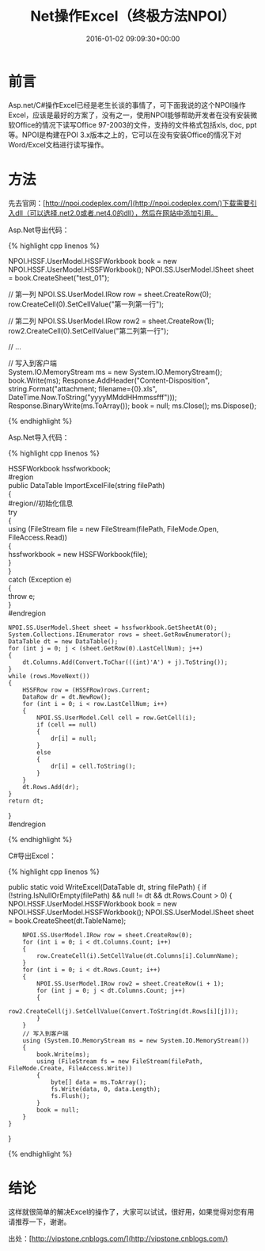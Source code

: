 ﻿---
date: 2016-01-02 09:09:30+00:00
layout: post
title: Net操作Excel（终极方法NPOI）
categories: Web开发
tags:  NET
---
前言
=====
Asp.net/C#操作Excel已经是老生长谈的事情了，可下面我说的这个NPOI操作Excel，应该是最好的方案了，没有之一，使用NPOI能够帮助开发者在没有安装微软Office的情况下读写Office 97-2003的文件，支持的文件格式包括xls, doc, ppt等。NPOI是构建在POI 3.x版本之上的，它可以在没有安装Office的情况下对Word/Excel文档进行读写操作。

方法
=====
先去官网：[http://npoi.codeplex.com/](http://npoi.codeplex.com/)下载需要引入dll（可以选择.net2.0或者.net4.0的dll），然后在网站中添加引用。

Asp.Net导出代码：

{% highlight cpp linenos %}

NPOI.HSSF.UserModel.HSSFWorkbook book = new NPOI.HSSF.UserModel.HSSFWorkbook();
NPOI.SS.UserModel.ISheet sheet = book.CreateSheet("test_01");

// 第一列
NPOI.SS.UserModel.IRow row = sheet.CreateRow(0);
row.CreateCell(0).SetCellValue("第一列第一行");

// 第二列
NPOI.SS.UserModel.IRow row2 = sheet.CreateRow(1);
row2.CreateCell(0).SetCellValue("第二列第一行");

// ...

// 写入到客户端  
System.IO.MemoryStream ms = new System.IO.MemoryStream();
book.Write(ms);
Response.AddHeader("Content-Disposition", string.Format("attachment; filename={0}.xls", DateTime.Now.ToString("yyyyMMddHHmmssfff")));
Response.BinaryWrite(ms.ToArray());
book = null;
ms.Close();
ms.Dispose();

{% endhighlight %}

Asp.Net导入代码：

{% highlight cpp linenos %}

HSSFWorkbook hssfworkbook;  
#region  
public DataTable ImportExcelFile(string filePath)  
{  
    #region//初始化信息  
    try  
    {  
        using (FileStream file = new FileStream(filePath, FileMode.Open, FileAccess.Read))  
        {  
            hssfworkbook = new HSSFWorkbook(file);  
        }  
    }  
    catch (Exception e)  
    {  
        throw e;  
    }  
    #endregion  
  
    NPOI.SS.UserModel.Sheet sheet = hssfworkbook.GetSheetAt(0);  
    System.Collections.IEnumerator rows = sheet.GetRowEnumerator();  
    DataTable dt = new DataTable();  
    for (int j = 0; j < (sheet.GetRow(0).LastCellNum); j++)  
    {  
        dt.Columns.Add(Convert.ToChar(((int)'A') + j).ToString());  
    }  
    while (rows.MoveNext())  
    {  
        HSSFRow row = (HSSFRow)rows.Current;  
        DataRow dr = dt.NewRow();  
        for (int i = 0; i < row.LastCellNum; i++)  
        {  
            NPOI.SS.UserModel.Cell cell = row.GetCell(i);  
            if (cell == null)  
            {  
                dr[i] = null;  
            }  
            else  
            {  
                dr[i] = cell.ToString();  
            }  
        }  
        dt.Rows.Add(dr);  
    }  
    return dt;  
}  
#endregion

{% endhighlight %}

 C#导出Excel：

 {% highlight cpp linenos %}

 public static void WriteExcel(DataTable dt, string filePath)
{
    if (!string.IsNullOrEmpty(filePath) && null != dt && dt.Rows.Count > 0)
    {
        NPOI.HSSF.UserModel.HSSFWorkbook book = new NPOI.HSSF.UserModel.HSSFWorkbook();
        NPOI.SS.UserModel.ISheet sheet = book.CreateSheet(dt.TableName);

        NPOI.SS.UserModel.IRow row = sheet.CreateRow(0);
        for (int i = 0; i < dt.Columns.Count; i++)
        {
            row.CreateCell(i).SetCellValue(dt.Columns[i].ColumnName);
        }
        for (int i = 0; i < dt.Rows.Count; i++)
        {
            NPOI.SS.UserModel.IRow row2 = sheet.CreateRow(i + 1);
            for (int j = 0; j < dt.Columns.Count; j++)
            {
                row2.CreateCell(j).SetCellValue(Convert.ToString(dt.Rows[i][j]));
            }
        }
        // 写入到客户端  
        using (System.IO.MemoryStream ms = new System.IO.MemoryStream())
        {
            book.Write(ms);
            using (FileStream fs = new FileStream(filePath, FileMode.Create, FileAccess.Write))
            {
                byte[] data = ms.ToArray();
                fs.Write(data, 0, data.Length);
                fs.Flush();
            }
            book = null;
        }
    }
}

 {% endhighlight %}

 结论
 =====

 这样就很简单的解决Excel的操作了，大家可以试试，很好用，如果觉得对您有用请推荐一下，谢谢。

 出处：[http://vipstone.cnblogs.com/](http://vipstone.cnblogs.com/) 